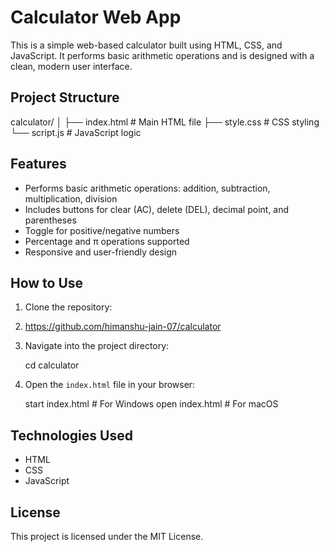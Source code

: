 # Calculator Web App

This is a simple web-based calculator built using HTML, CSS, and JavaScript. It performs basic arithmetic operations and is designed with a clean, modern user interface.

## Project Structure


calculator/
│
├── index.html      # Main HTML file
├── style.css       # CSS styling
└── script.js       # JavaScript logic


## Features

- Performs basic arithmetic operations: addition, subtraction, multiplication, division
- Includes buttons for clear (AC), delete (DEL), decimal point, and parentheses
- Toggle for positive/negative numbers
- Percentage and π operations supported
- Responsive and user-friendly design

## How to Use

1. Clone the repository:
2. 
   https://github.com/himanshu-jain-07/calculator
   

3. Navigate into the project directory:
   
   cd calculator
   

4. Open the `index.html` file in your browser:
   
   start index.html   # For Windows
   open index.html    # For macOS
   

## Technologies Used

- HTML
- CSS
- JavaScript


## License

This project is licensed under the MIT License.
